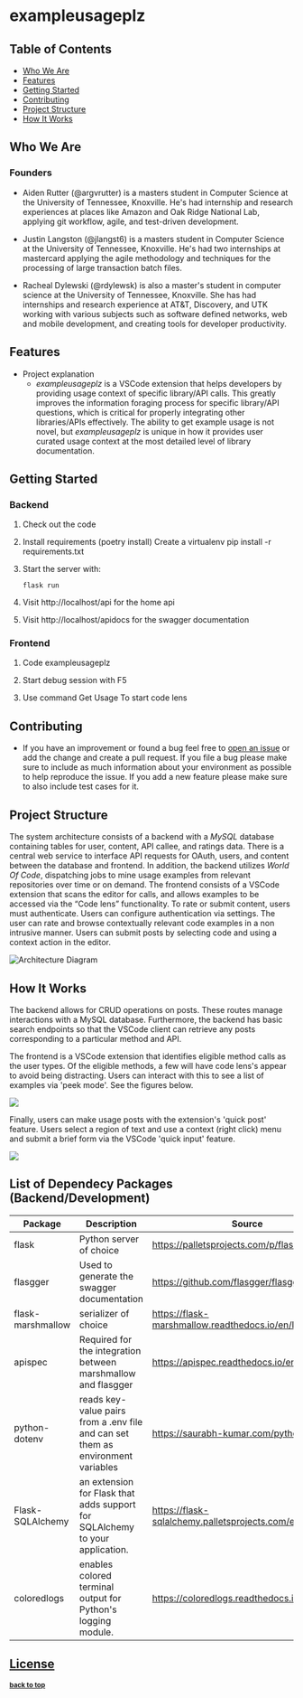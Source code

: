 # exampleusageplz

## Table of Contents

- [Who We Are](#who-we-are)
- [Features](#features)
- [Getting Started](#getting-started)
- [Contributing](#contributing)
- [Project Structure](#project-structure)
- [How It Works](#how-it-works)


## Who We Are
### Founders
* Aiden Rutter (@argvrutter) is a masters student in Computer Science at the University of Tennessee, Knoxville. He's had internship and research experiences at places like Amazon and Oak Ridge National Lab, applying git workflow, agile, and test-driven development. 

* Justin Langston (@jlangst6) is a masters student in Computer Science at the University of Tennessee, Knoxville. He's had two internships at mastercard applying the agile methodology and techniques for the processing of large transaction batch files. 

* Racheal Dylewski (@rdylewsk) is also a master's student in computer science at the University of Tennessee, Knoxville. She has had internships and research experience at AT&T, Discovery, and UTK working with various subjects such as software defined networks, web and mobile development, and creating tools for developer productivity.

## Features

* Project explanation
    * *exampleusageplz* is a VSCode extension that helps developers by providing usage context of specific library/API calls. This greatly improves the information foraging process for specific library/API questions, which is critical for properly integrating other libraries/APIs effectively. The ability to get example usage is not novel, but *exampleusageplz* is unique in how it provides user curated usage context at the most detailed level of library documentation.

## Getting Started

### Backend
1. Check out the code
2. Install requirements (poetry install)
    Create a virtualenv
    pip install -r requirements.txt
3. Start the server with:
    ```
   flask run
    ```
4. Visit http://localhost/api for the home api

5. Visit http://localhost/apidocs for the swagger documentation

### Frontend
1. Code exampleusageplz
2. Start debug session with F5

3. Use command Get Usage To start code lens

## Contributing
* If you have an improvement or found a bug feel free to [open an issue](https://github.com/CS540-22/exampleusageplz/issues) or add the change and create a pull request. If you file a bug please make sure to include as much information about your environment as possible to help reproduce the issue. If you add a new feature please make sure to also include test cases for it.

## Project Structure
The system architecture consists of a backend with a *MySQL* database containing tables for user, content, API callee, and ratings data. There is a central web service to interface API requests for OAuth, users, and content between the database and frontend. In addition, the backend utilizes *World Of Code*, dispatching jobs to mine usage examples from relevant repositories over time or on demand. The frontend consists of a VSCode extension that scans the editor for calls, and allows examples to be accessed via the “Code lens” functionality. To rate or submit content, users must authenticate. Users can configure authentication via settings. The user can rate and browse contextually relevant code examples in a non intrusive manner. Users can submit posts by selecting code and using a context action in the editor.

![Architecture Diagram](./documents/diagram.png)

## How It Works
The backend allows for CRUD operations on posts. These routes manage interactions with a MySQL database. Furthermore, the backend has basic search endpoints so that the VSCode client can retrieve any posts corresponding to a particular method and API.

The frontend is a VSCode extension that identifies eligible method calls as the user types. Of the eligible methods, a few will have code lens's appear to avoid being distracting. Users can interact with this to see a list of examples via 'peek mode'. See the figures below. 

![](./documents/see_examples.gif)

Finally, users can make usage posts with the extension's 'quick post' feature. Users select a region of text and use a context (right click) menu and submit a brief form via the VSCode 'quick input' feature.

![](./documents/post.gif)

## List of Dependecy Packages (Backend/Development)

| Package | Description | Source |
| -- | -- | -- |
| flask | Python server of choice | https://palletsprojects.com/p/flask/ |
| flasgger | Used to generate the swagger documentation | https://github.com/flasgger/flasgger |
| flask-marshmallow | serializer of choice | https://flask-marshmallow.readthedocs.io/en/latest/ |
| apispec | Required for the integration between marshmallow and flasgger | https://apispec.readthedocs.io/en/latest/ |
| python-dotenv | reads key-value pairs from a .env file and can set them as environment variables | https://saurabh-kumar.com/python-dotenv/ |
| Flask-SQLAlchemy | an extension for Flask that adds support for SQLAlchemy to your application. | https://flask-sqlalchemy.palletsprojects.com/en/3.0.x/ |
| coloredlogs | enables colored terminal output for Python's logging module. | https://coloredlogs.readthedocs.io/en/latest/ |

## [License](./LICENSE)

<sub>[**back to top**](#table-of-contents)</sub>